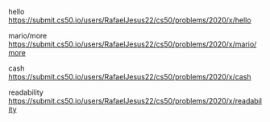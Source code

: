 hello
https://submit.cs50.io/users/RafaelJesus22/cs50/problems/2020/x/hello

mario/more
https://submit.cs50.io/users/RafaelJesus22/cs50/problems/2020/x/mario/more

cash
https://submit.cs50.io/users/RafaelJesus22/cs50/problems/2020/x/cash

readability
https://submit.cs50.io/users/RafaelJesus22/cs50/problems/2020/x/readability

